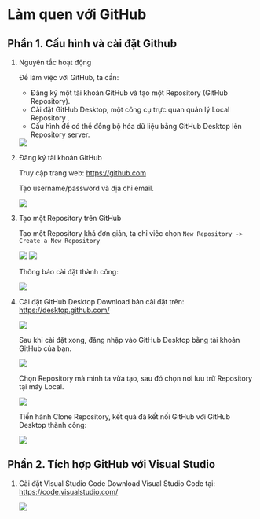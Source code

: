 # Làm quen với GitHub

## Phần 1. Cấu hình và cài đặt Github

1. Nguyên tắc hoạt động

    Để làm việc với GitHub, ta cần:
    
    - Đăng ký một tài khoản GitHub và tạo một Repository (GitHub Repository).
    - Cài đặt GitHub Desktop, một công cụ trực quan quản lý Local Repository .
    - Cấu hình để có thể đồng bộ hóa dữ liệu bằng GitHub Desktop lên Repository server.

    <img src="https://i.imgur.com/Am1wAOY.png">

2. Đăng ký tài khoản GitHub

    Truy cập trang web: https://github.com 

    Tạo username/password và địa chỉ email.

    <img src="https://i.imgur.com/PIJ4n2G.png">

3. Tạo một Repository trên GitHub

    Tạo một Repository khá đơn giản, ta chỉ việc chọn `New Repository -> Create a New Repository`

    <img src="https://i.imgur.com/Au778Sm.png">

    <img src="https://i.imgur.com/19FzsZk.png">

    Thông báo cài đặt thành công:

    <img src="https://i.imgur.com/pX8cJc0.png">

4. Cài đặt GitHub Desktop
    Download bản cài đặt trên: https://desktop.github.com/

    <img src="https://i.imgur.com/e7Hibgz.png">

    Sau khi cài đặt xong, đăng nhập vào GitHub Desktop bằng tài khoản GitHub của bạn.

    <img src="https://i.imgur.com/5Krek2V.png">

    Chọn Repository mà mình ta vừa tạo, sau đó chọn nơi lưu trữ Repository tại máy Local.

    <img src="https://i.imgur.com/qg190jt.png">

    Tiến hành Clone Repository, kết quả đã kết nối GitHub với GitHub Desktop thành công:

    <img src="https://i.imgur.com/Tcph81H.png">

## Phần 2. Tích hợp GitHub với Visual Studio

1. Cài đặt Visual Studio Code
    Download Visual Studio Code tại: https://code.visualstudio.com/

    <img src="https://i.imgur.com/xpddw6L.png">
